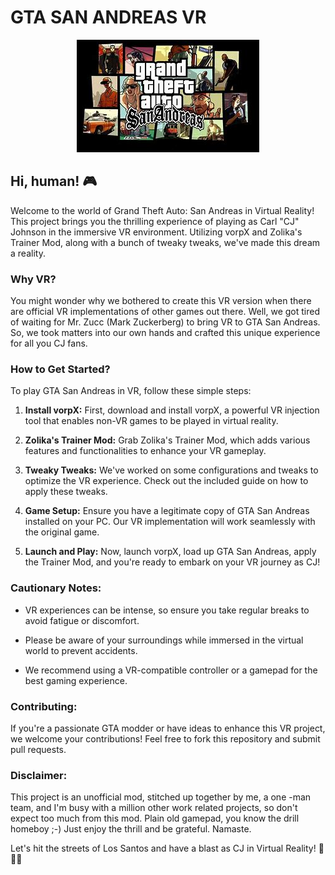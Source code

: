 # GTA SAN ANDREAS VR

<div style="text-align:center;">
  <img src="gta_github_logo.jpg" alt="GTA San Andreas Logo">
</div>

## Hi, human! 🎮

Welcome to the world of Grand Theft Auto: San Andreas in Virtual Reality! This project brings you the thrilling experience of playing as Carl "CJ" Johnson in the immersive VR environment. Utilizing vorpX and Zolika's Trainer Mod, along with a bunch of tweaky tweaks, we've made this dream a reality.

### Why VR?

You might wonder why we bothered to create this VR version when there are official VR implementations of other games out there. Well, we got tired of waiting for Mr. Zucc (Mark Zuckerberg) to bring VR to GTA San Andreas. So, we took matters into our own hands and crafted this unique experience for all you CJ fans.

### How to Get Started?

To play GTA San Andreas in VR, follow these simple steps:

1. **Install vorpX:** First, download and install vorpX, a powerful VR injection tool that enables non-VR games to be played in virtual reality.

2. **Zolika's Trainer Mod:** Grab Zolika's Trainer Mod, which adds various features and functionalities to enhance your VR gameplay.

3. **Tweaky Tweaks:** We've worked on some configurations and tweaks to optimize the VR experience. Check out the included guide on how to apply these tweaks.

4. **Game Setup:** Ensure you have a legitimate copy of GTA San Andreas installed on your PC. Our VR implementation will work seamlessly with the original game.

5. **Launch and Play:** Now, launch vorpX, load up GTA San Andreas, apply the Trainer Mod, and you're ready to embark on your VR journey as CJ!

### Cautionary Notes:

- VR experiences can be intense, so ensure you take regular breaks to avoid fatigue or discomfort.

- Please be aware of your surroundings while immersed in the virtual world to prevent accidents.

- We recommend using a VR-compatible controller or a gamepad for the best gaming experience.

### Contributing:

If you're a passionate GTA modder or have ideas to enhance this VR project, we welcome your contributions! Feel free to fork this repository and submit pull requests.

### Disclaimer:

This project is an unofficial mod, stitched up together by me, a one -man team, and I'm busy with a million other work related projects, so don't expect too much from this mod. Plain old gamepad, you know the drill homeboy ;-) Just enjoy the thrill and be grateful. Namaste. 

Let's hit the streets of Los Santos and have a blast as CJ in Virtual Reality! 🌆🚗💨
